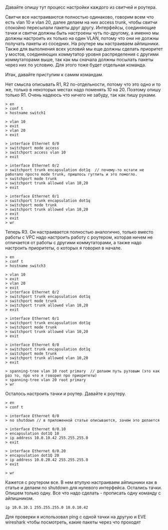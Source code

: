 Давайте опишу тут процесс настройки каждого из свитчей и роутера. 

Свитчи все настраиваются полностью одинаково, говорим всем что есть vlan 10 и vlan 20, далее делаем на них access trunk, чтобы свитчи спокойно пересылали пакеты друг другу. 
Интерфейсы, соединяющие тачки и свитчи должны быть настроены чуть по-другому, а именно мы должны настроить их только на один VLAN, потому что они не должны получать пакеты из соседних. 
На роутере мы настраиваем айпишники. Также для выполнения всех условий мы еще должны сделать приоритет у мостов, соединяющих коммутатор уровня распределения с другими коммутаторами выше, так как мы сначала должны посылать пакеты через них по условию. Для этого тоже будет отдельная команда. 

Итак, давайте приступим к самим командам. 

Нет смысла описывать R1, R2 по-отдельности, потому что это одно и то же, только в некоторых местах надо поменять 10 на 20. Поэтому опишу только R1. Очень надеюсь что ничего не забуду, так как пишу руками.

```
> en
> conf t
> hostname switch1

> vlan 10
> exit
> vlan 20
> exit

> interface Ethernet 0/0
> switchport mode access
> switchport access vlan 10
> exit

> interface Ethernet 0/2
> switchport trunk encapsulation dot1q  // почему-то кстати не работало просто mode trunk, пришлось гуглить и это помогло. 
> switchport mode trunk
> switchport trunk allowed vlan 10,20
> exit

> interface Ethernet 0/1
> switchport trunk encapsulation dot1q
> switchport mode trunk
> switchport trunk allowed vlan 10,20
> exit
> exit
> wr
```

Теперь R3. Он настраивается полностью аналогично, только вместо работы с VPC надо настроить работу с роутером, которая ничем не отличается от работы с другими коммутаторами, а также надо настроить приоритеты, о которых я говорил в начале. 

```
> en
> conf t
> hostname switch3

> vlan 10
> exit
> vlan 20
> exit
> interface Ethernet 0/2
> switchport trunk encapsulation dot1q
> switchport mode trunk
> switchport trunk allowed vlan 10,20
> exit

> interface Ethernet 0/1
> switchport trunk encapsulation dot1q
> switchport mode trunk
> switchport trunk allowed vlan 10,20
> exit

> interface Ethernet 0/0
> switchport trunk encapsulation dot1q
> switchport mode trunk
> switchport trunk allowed vlan 10,20
> exit

> spanning-tree vlan 10 root primary  // делаем путь рутовым (это как раз то, про что я говорил про приоритеты)
> spanning-tree vlan 20 root primary
> wr
```

Осталось настроить тачки и роутер. Давайте к роутеру.

```
> en
> conf t

> interface Ethernet 0/0
> no shutdown // в приложенной статье описывается, зачем это делается

> interface Ethernet 0/0.10
> encapsulation dot1Q 10
> ip address 10.0.10.42 255.255.255.0
> exit

> interface Ethernet 0/0.20
> encapsulation dot1Q 20
> ip address 10.0.20.42 255.255.255.0
> exit

> wr
```

Кажется с роутером все. В нем втупую настраиваем айпишники как в статье и делаем no shutdown для нулевого интерфейса.
Остались тачки. Опишем только одну. Все что надо сделать - прописать одну команду с айпишником. 

```
ip 10.0.10.1 255.255.255.0 10.0.10.42
```

Для проверки я использовал ping с одной тачки на другую и EVE wireshark чтобы посмотреть, какие пакеты через что проходят